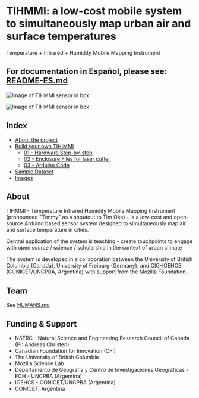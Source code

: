 # TIHMMI: a low-cost mobile system to simultaneously map urban air and surface temperatures

Temperature + Infrared + Humidity Mobile Mapping Instrument

## For documentation in Español, please see: [README-ES.md](README-ES.md)

![Image of TIHMMI sensor in box](assets/images/P101003420180728.JPG)

![Image of TIHMMI sensor in box](assets/images/bike-at-prospect-park.png)


## Index

* [About the project](##About)
* [Build your own TIHIMMI](_build/)
    - [01 - Hardware Step-by-step](_build/01_hardware)
    - [02 - Enclosure Files for laser cutter](_build/02_enclosure) 
    - [03 - Arduino Code](_build/03_code)
* [Sample Dataset](data/180805/)
* [Images](assets/images/)

## About 

TIHMMI - Temperature Infrared Humidity Mobile Mapping Instrument (pronounced "Timmy" as a shoutout to Tim Oke) - is a low-cost and open-source Arduino based sensor system designed to simultaneously map air and surface temperature in cities.

Central application of the system is teaching - create touchpoints to engage with open source / science / scholarship in the context of urban climate 

The system is developed in a collaboration between the University of British Columbia (Canada), University of Freiburg (Germany), and CIG-IGEHCS (CONICET/UNCPBA, Argentina) with support from the Mozilla Foundation. 



## Team

See [HUMANS.md](HUMANS.md)

## Funding & Support

* NSERC - Natural Science and Engineering Research Council of Canada (PI: Andreas Christen)
* Canadian Foundation for Innovation (CFI)
* The University of British Columbia
* Mozilla Science Lab
* Departamento de Geografia y Centro de Investigaciones Geográficas - FCH - UNCPBA (Argentina)
* IGEHCS - CONICET/UNCPBA (Argentina)
* CONICET, Argentina